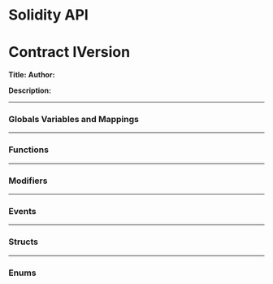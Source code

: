 # Solidity API

# Contract IVersion
**Title:** 
**Author:** 

**Description:** 

---
### Globals Variables and Mappings

---
### Functions

---
### Modifiers

---
### Events

---
### Structs

---
### Enums

